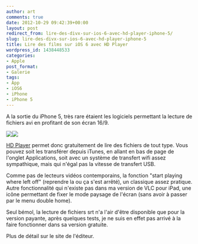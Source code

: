 ```yaml
---
author: art
comments: true
date: 2012-10-29 09:42:39+00:00
layout: post
redirect_from: lire-des-divx-sur-ios-6-avec-hd-player-iphone-5/
slug: lire-des-divx-sur-ios-6-avec-hd-player-iphone-5
title: Lire des films sur iOS 6 avec HD Player
wordpress_id: 1438448533
categories:
- Apple
post_format:
- Galerie
tags:
- App
- iOS6
- iPhone
- iPhone 5
---
```


A la sortie du iPhone 5, très rare étaient les logiciels permettant la lecture de fichiers avi en profitant de son écran 16/9.

![](https://static.irz.fr/2012/10/mzl.cgjrgxci.320x480-75.jpg)![](https://static.irz.fr/2012/10/mzl.dmsrtpsa.320x480-75.jpg)

[HD Player](https://itunes.apple.com/fr/app/hd-player/id483866500?mt=8) permet donc gratuitement de lire des fichiers de tout type. Vous pouvez soit les transférer depuis iTunes, en allant en bas de page de l'onglet Applications, soit avec un système de transfert wifi assez sympathique, mais qui n'égal pas la vitesse de transfert USB.

Comme pas de lecteurs vidéos contemporains, la fonction "start playing where left off" (reprendre la ou ça s'est arrêté), un classique assez pratique. Autre fonctionnalité qui n'existe pas dans ma version de VLC pour iPad, une icône permettant de fixer le mode paysage de l'écran (sans avoir à passer par le menu double home).

Seul bémol, la lecture de fichiers srt n'a l'air d'être disponible que pour la version payante, après quelques tests, je ne suis en effet pas arrivé à la faire fonctionner dans sa version gratuite.

Plus de détail sur le site de l'éditeur.
